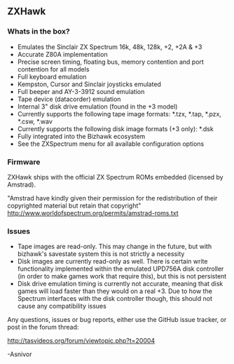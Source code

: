 ﻿## ZXHawk

### Whats in the box?
* Emulates the Sinclair ZX Spectrum 16k, 48k, 128k, +2, +2A & +3
* Accurate Z80A implementation
* Precise screen timing, floating bus, memory contention and port contention for all models
* Full keyboard emulation
* Kempston, Cursor and Sinclair joysticks emulated
* Full beeper and AY-3-3912 sound emulation
* Tape device (datacorder) emulation
* Internal 3" disk drive emulation (found in the +3 model)
* Currently supports the following tape image formats: *.tzx, *.tap, *.pzx, *.csw, *.wav
* Currently supports the following disk image formats (+3 only): *.dsk
* Fully integrated into the Bizhawk ecosystem
* See the ZXSpectrum menu for all available configuration options

### Firmware
ZXHawk ships with the official ZX Spectrum ROMs embedded (licensed by Amstrad).

"Amstrad have kindly given their permission for the redistribution of their copyrighted material but retain that copyright"
http://www.worldofspectrum.org/permits/amstrad-roms.txt

### Issues
* Tape images are read-only. This may change in the future, but with bizhawk's savestate system this is not strictly a necessity 
* Disk images are currently read-only as well. There is certain write functionality implemented within the emulated UPD756A disk controller (in order to make games work that require this), but this is not persistent
* Disk drive emulation timing is currently not accurate, meaning that disk games will load faster than they would on a real +3. Due to how the Spectrum interfaces with the disk controller though, this should not cause any compatibility issues

Any questions, issues or bug reports, either use the GitHub issue tracker, or post in the forum thread:

http://tasvideos.org/forum/viewtopic.php?t=20004

-Asnivor
